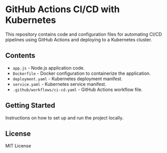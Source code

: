 # GitHub Actions CI/CD with Kubernetes

This repository contains code and configuration files for automating CI/CD pipelines using GitHub Actions and deploying to a Kubernetes cluster.

## Contents

- `app.js` - Node.js application code.
- `Dockerfile` - Docker configuration to containerize the application.
- `deployment.yaml` - Kubernetes deployment manifest.
- `service.yaml` - Kubernetes service manifest.
- `.github/workflows/ci-cd.yaml` - GitHub Actions workflow file.

## Getting Started

Instructions on how to set up and run the project locally.

## License

MIT License
